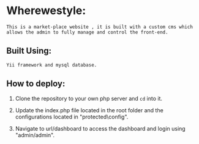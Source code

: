 # Wherewestyle:

	This is a market-place website , it is built with a custom cms which allows the admin to fully manage and control the front-end.
	
## Built Using:
	Yii framework and mysql database.


## How to deploy:

1. Clone the repository to your own php server and `cd` into it.

2. Update the index.php file located in the root folder and the configurations located in "protected\config".

3. Navigate to url/dashboard to access the dashboard and login using "admin/admin".